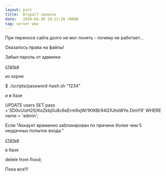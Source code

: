 ```yaml
---
layout: post
title:  Drupal7 записки
date:   2020-04-30 19:12:28 +0600
tag: server www
---
```


При переносе сайта долго не мог понять - почему не работает...

Оказалось права на файлы!


Забыл пароль от админки

[статья](https://drupal-admin.ru/blog/быстрый-сброс-пароля-админа-drupal)

из корня

$ ./scripts/password-hash.sh "1234"

и в базе

UPDATE users SET pass ='$S$D0vUizH2S/KoZkbj0u8c6eErm9xjWr1KtKBr94Q1UhsWYe.DimY9' WHERE name = 'admin';


Если "Аккаунт временно заблокирован по причине более чем 5 неудачных попыток входа."

[статья](https://mbaev.com/posts/kak-razblokirovat-akkaunt-posle-5-neudacnyh-popytok-vhoda)

в базе

delete from flood;


Пока все!!!